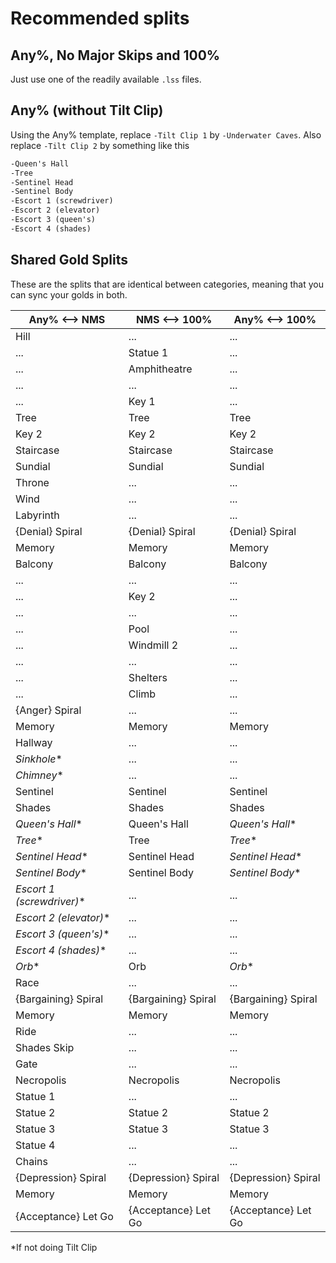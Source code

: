 # Recommended splits

## Any%, No Major Skips and 100%

Just use one of the readily available `.lss` files.

## Any% (without Tilt Clip)

Using the Any% template, replace `-Tilt Clip 1` by `-Underwater Caves`. Also replace `-Tilt Clip 2` by something like this

```txt
-Queen's Hall
-Tree
-Sentinel Head
-Sentinel Body
-Escort 1 (screwdriver)
-Escort 2 (elevator)
-Escort 3 (queen's)
-Escort 4 (shades)
```

## Shared Gold Splits

These are the splits that are identical between categories, meaning that you can sync your golds in both.

| Any% <--> NMS | NMS <--> 100% | Any% <--> 100%
| - | - | -
| Hill | ... | ...
| ... | Statue 1 | ...
| ... | Amphitheatre | ...
| ... | ... | ...
| ... | Key 1 | ...
| Tree | Tree | Tree
| Key 2 | Key 2 | Key 2
| Staircase | Staircase | Staircase
| Sundial | Sundial | Sundial
| Throne | ... | ...
| Wind | ... | ...
| Labyrinth | ... | ...
| {Denial} Spiral | {Denial} Spiral | {Denial} Spiral
| Memory | Memory | Memory
| Balcony | Balcony | Balcony
| ... | ... | ...
| ... | Key 2 | ...
| ... | ... | ...
| ... | Pool | ...
| ... | Windmill 2 | ...
| ... | ... | ...
| ... | Shelters | ...
| ... | Climb | ...
| {Anger} Spiral | ... | ...
| Memory | Memory | Memory
| Hallway | ... | ...
| *Sinkhole*\* | ... | ...
| *Chimney*\* | ... | ...
| Sentinel | Sentinel | Sentinel
| Shades | Shades | Shades
| *Queen's Hall*\* | Queen's Hall | *Queen's Hall*\*
| *Tree*\* | Tree | *Tree*\*
| *Sentinel Head*\* | Sentinel Head | *Sentinel Head*\*
| *Sentinel Body*\* | Sentinel Body | *Sentinel Body*\*
| *Escort 1 (screwdriver)*\* | ... | ...
| *Escort 2 (elevator)*\* | ... | ...
| *Escort 3 (queen's)*\* | ... | ...
| *Escort 4 (shades)*\* | ... | ...
| *Orb*\* | Orb | *Orb*\*
| Race | ... | ...
| {Bargaining} Spiral | {Bargaining} Spiral | {Bargaining} Spiral
| Memory | Memory | Memory
| Ride | ... | ...
| Shades Skip | ... | ...
| Gate | ... | ...
| Necropolis | Necropolis | Necropolis
| Statue 1 | ... | ...
| Statue 2 | Statue 2 | Statue 2
| Statue 3 | Statue 3 | Statue 3
| Statue 4 | ... | ...
| Chains | ... | ...
| {Depression} Spiral | {Depression} Spiral | {Depression} Spiral
| Memory | Memory | Memory
| {Acceptance} Let Go | {Acceptance} Let Go | {Acceptance} Let Go

*If not doing Tilt Clip
